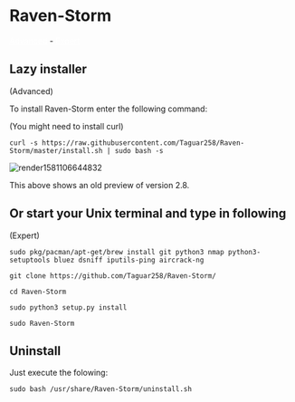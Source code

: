 # Raven-Storm

<a style="color: white;" href="https://taguar258.github.io/Raven-Storm/INSTALLATION.md#lazy-installer">Advanced</a> - <a style="color: white;" href="https://taguar258.github.io/Raven-Storm/INSTALLATION.md#or-start-your-unix-terminal-and-type-in-following">Expert</a>

## Lazy installer
(Advanced)

To install Raven-Storm enter the following command:

(You might need to install curl)

```curl -s https://raw.githubusercontent.com/Taguar258/Raven-Storm/master/install.sh | sudo bash -s```

![render1581106644832](https://user-images.githubusercontent.com/36562445/74063147-2336e400-49f0-11ea-898c-ccdfa3481b29.gif)

This above shows an old preview of version 2.8.

## Or start your Unix terminal and type in following

(Expert)

```sudo pkg/pacman/apt-get/brew install git python3 nmap python3-setuptools bluez dsniff iputils-ping aircrack-ng```

```git clone https://github.com/Taguar258/Raven-Storm/```

```cd Raven-Storm```

```sudo python3 setup.py install```

```sudo Raven-Storm```

## Uninstall

Just execute the folowing:

```
sudo bash /usr/share/Raven-Storm/uninstall.sh
```
